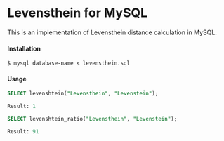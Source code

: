 # Levensthein for MySQL

This is an implementation of Levensthein distance calculation in MySQL.

#### Installation

```
$ mysql database-name < levensthein.sql
```

#### Usage

```sql
SELECT levenshtein("Levensthein", "Levenstein");

Result: 1
```

```sql
SELECT levenshtein_ratio("Levensthein", "Levenstein");

Result: 91
```